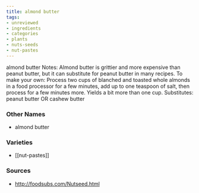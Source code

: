 ```yaml
---
title: almond butter
tags:
- unreviewed
- ingredients
- categories
- plants
- nuts-seeds
- nut-pastes
---
```

almond butter Notes: Almond butter is grittier and more expensive than peanut butter, but it can substitute for peanut butter in many recipes. To make your own: Process two cups of blanched and toasted whole almonds in a food processor for a few minutes, add up to one teaspoon of salt, then process for a few minutes more. Yields a bit more than one cup. Substitutes: peanut butter OR cashew butter

### Other Names

* almond butter

### Varieties

* [[nut-pastes]]

### Sources
* http://foodsubs.com/Nutseed.html
